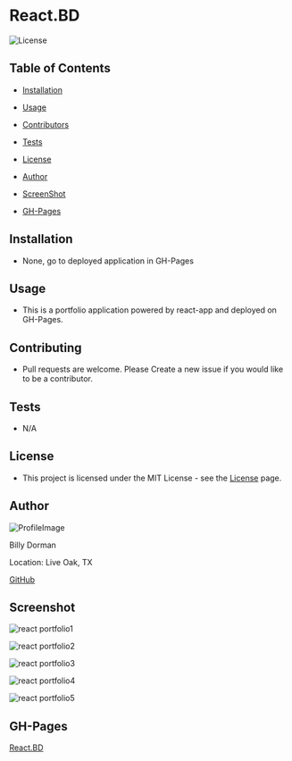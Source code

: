 # React.BD

![License](https://img.shields.io/static/v1?label=license&message=MIT&color=brightgreen) 

  
  
## Table of Contents
  
* [Installation](#Installation)
  
* [Usage](#Usage)
  
* [Contributors](#Contributors)
  
* [Tests](#Tests)
  
* [License](#License)
  
* [Author](#Author)

* [ScreenShot](*Screenshot)

* [GH-Pages](#GH-pages)
  
## Installation
  
* None, go to deployed application in GH-Pages
  
## Usage
  
*  This is a portfolio application powered by react-app and deployed on GH-Pages.
  
## Contributing
  
*  Pull requests are welcome.  Please Create a new issue if you would like to be a contributor.
  
## Tests
  
*  N/A
  
## License
  
*  This project is licensed under the MIT License - see the [License](https://choosealicense.com/licenses/mit/) page.
  
## Author
  
![ProfileImage](https://avatars.githubusercontent.com/u/78969397?v=4)
  
Billy Dorman
  
Location: Live Oak, TX
  
[GitHub](https://github.com/ChainRxn12)

## Screenshot

![react portfolio1](https://user-images.githubusercontent.com/78969397/133909198-a821734a-9df3-43a5-a754-40b9000ce21d.png)

![react portfolio2](https://user-images.githubusercontent.com/78969397/133909201-2d76d341-a1d4-4a1a-916e-094829d0fc27.png)

![react portfolio3](https://user-images.githubusercontent.com/78969397/133909202-07aab28a-eee5-4232-aae9-7be4acfb2ba9.png)

![react portfolio4](https://user-images.githubusercontent.com/78969397/133909203-95540c09-8719-452c-9af6-a8dc68eadd37.png)

![react portfolio5](https://user-images.githubusercontent.com/78969397/133909206-f49e46d7-b45c-4909-bf32-3b61347c4d19.png)


## GH-Pages

[React.BD](https://chainrxn12.github.io/react.bd/)